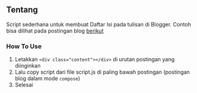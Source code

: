 ## Tentang

Script sederhana untuk membuat Daftar Isi pada tulisan di Blogger. Contoh bisa dilihat pada postingan blog [berikut](https://www.yasyaindra.com/2023/01/streamlit.html)

### How To Use

1. Letakkan `<div class="content"></div>` di urutan postingan yang diinginkan
2. Lalu copy script dari file script.js di paling bawah postingan (postingan blog dalam mode `compose`)
3. Selesai